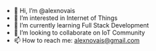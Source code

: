 - 👋 Hi, I’m @alexnovais
- 👀 I’m interested in Internet of Things
- 🌱 I’m currently learning Full Stack Development
- 💞️ I’m looking to collaborate on IoT Community
- 📫 How to reach me: alexnovais@gmail.com

<!---
alexnovais/alexnovais is a ✨ special ✨ repository because its `README.md` (this file) appears on your GitHub profile.
You can click the Preview link to take a look at your changes.
--->
